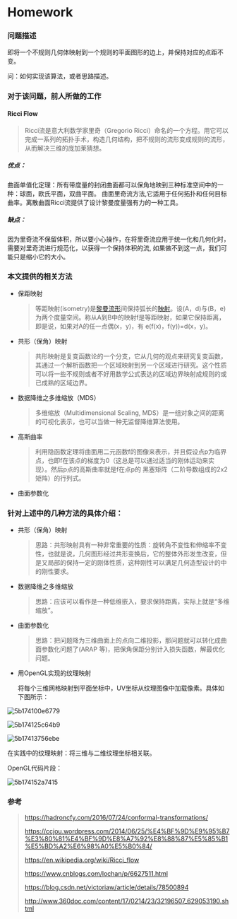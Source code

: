 # Homework

### 问题描述

即将一个不规则几何体映射到一个规则的平面图形的边上，并保持对应的点距不变。

问：如何实现该算法，或者思路描述。

### 对于该问题，前人所做的工作

#### Ricci Flow

> Ricci流是意大利数学家里奇（Gregorio Ricci）命名的一个方程。用它可以完成一系列的拓扑手术，构造几何结构，把不规则的流形变成规则的流形，从而解决三维的庞加莱猜想。

##### 优点：

曲面单值化定理：所有带度量的封闭曲面都可以保角地映到三种标准空间中的一种：球面，欧氏平面，双曲平面。 曲面里奇流方法,它适用于任何拓扑和任何目标曲率。离散曲面Ricci流提供了设计黎曼度量强有力的一种工具。

##### 缺点：

因为里奇流不保留体积，所以要小心操作，在将里奇流应用于统一化和几何化时，需要对里奇流进行规范化，以获得一个保持体积的流, 如果做不到这一点，我们可能只是缩小它的大小。

### 本文提供的相关方法

- 保距映射

  > 等距映射(isometry)是[黎曼流形](https://baike.baidu.com/item/%E9%BB%8E%E6%9B%BC%E6%B5%81%E5%BD%A2)间保持弧长的[映射](https://baike.baidu.com/item/%E6%98%A0%E5%B0%84/20402621)。设(A，d)与(B，e)为两个度量空间。称从A到B中的映射f是等距映射，如果它保持距离，即是说，如果对A的任一点偶(x，y)，有 e(f(x)，f(y))=d(x，y)。

- 共形（保角）映射

  > 共形映射是复变函数论的一个分支，它从几何的观点来研究复变函数，其通过一个解析函数把一个区域映射到另一个区域进行研究。这个性质可以将一些不规则或者不好用数学公式表达的区域边界映射成规则的或已成熟的区域边界。

- 数据降维之多维缩放（MDS）

  > 多维缩放（Multidimensional Scaling, MDS）是一组对象之间的距离的可视化表示，也可以当做一种无监督降维算法使用。

- 高斯曲率

  > 利用隐函数定理将曲面用二元函数f的图像来表示，并且假设点p为临界点，也即f在该点的梯度为0（这总是可以通过适当的刚体运动来实现）。然后p点的高斯曲率就是f在点p的 黑塞矩阵（二阶导数组成的2x2矩阵）的行列式。

- 曲面参数化

  

### 针对上述中的几种方法的具体介绍：

- 共形（保角）映射

  > 思路：共形映射具有一种非常重要的性质：旋转角不变性和伸缩率不变性，也就是说，几何图形经过共形变换后，它的整体外形发生改变，但是又局部的保持一定的刚体性质，这种刚性可以满足几何造型设计的中的刚性要求。

- 数据降维之多维缩放

  > 思路：应该可以看作是一种低维嵌入，要求保持距离，实际上就是“多维缩放”。

- 曲面参数化

  > 思路：把问题降为三维曲面上的点向二维投影，那问题就可以转化成曲面参数化问题了(ARAP 等)，把保角保距分别计入损失函数，解最优化问题。

- 用OpenGL实现的纹理映射

  将每个三维网格映射到平面坐标中，UV坐标从纹理图像中加载像素。具体如下图所示：

![5b174100e6779](https://i.loli.net/2018/06/06/5b174100e6779.png)

![5b174125c64b9](https://i.loli.net/2018/06/06/5b174125c64b9.png)

![5b17413756ebe](https://i.loli.net/2018/06/06/5b17413756ebe.png)

在实践中的纹理映射：将三维与二维纹理坐标相关联。

OpenGL代码片段：

![5b174152a7415](https://i.loli.net/2018/06/06/5b174152a7415.png)





### 参考

> https://hadroncfy.com/2016/07/24/conformal-transformations/
> 
> https://ccjou.wordpress.com/2014/06/25/%E4%BF%9D%E9%95%B7%E3%80%81%E4%BF%9D%E8%A7%92%E8%88%87%E5%85%B1%E5%BD%A2%E6%98%A0%E5%B0%84/
> 
> https://en.wikipedia.org/wiki/Ricci_flow
> 
> https://www.cnblogs.com/lochan/p/6627511.html
> 
> https://blog.csdn.net/victoriaw/article/details/78500894
> 
> http://www.360doc.com/content/17/0214/23/32196507_629053190.shtml
